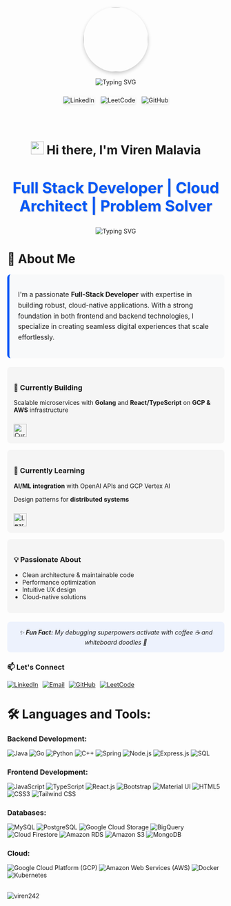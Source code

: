 <!--
**viren242/viren242** is a ✨ _special_ ✨ repository because its `README.md` (this file) appears on your GitHub profile.

Here are some ideas to get you started:

- 🔭 I’m currently working on ...
- 🌱 I’m currently learning ...
- 👯 I’m looking to collaborate on ...
- 🤔 I’m looking for help with ...
- 💬 Ask me about ...
- 📫 How to reach me: ...
- 😄 Pronouns: ...
- ⚡ Fun fact: ...
-->

<div id="header" align="center">
  <!-- Animated profile image with subtle shadow -->
  <img src="https://i.postimg.cc/JncWVs8d/giphy-1-removebg-preview.png" width="150" style="border-radius: 50%; box-shadow: 0 4px 8px rgba(0,0,0,0.2); transition: transform 0.3s ease;" onmouseover="this.style.transform='scale(1.05)'" onmouseout="this.style.transform='scale(1)'"/>
  
  <!-- Animated typing effect -->
  <div style="margin: 15px 0;">
    <img src="https://readme-typing-svg.herokuapp.com?font=Fira+Code&size=24&pause=1000&color=0357F7&center=true&vCenter=true&width=800&lines=Welcome+to+my+GitHub+Profile!;Let's+build+something+awesome+together" alt="Typing SVG" />
  </div>
</div>

<!-- Social badges -->
<div id="badges" align="center" style="margin: 25px 0; display: flex; justify-content: center; gap: 15px; flex-wrap: wrap;">
  <!-- LinkedIn -->
  <a href="https://www.linkedin.com/in/viren-bm242/" style="text-decoration: none;">
    <img src="https://img.shields.io/badge/LinkedIn-0077B5?style=for-the-badge&logo=linkedin&logoColor=white&labelColor=000000" alt="LinkedIn" style="box-shadow: 0 2px 5px rgba(0,0,0,0.1);"/>
  </a>
  
  <!-- LeetCode -->
  <a href="https://leetcode.com/u/viren242/" style="text-decoration: none;">
    <img src="https://img.shields.io/badge/LeetCode-FFA116?style=for-the-badge&logo=leetcode&logoColor=white&labelColor=000000" alt="LeetCode" style="box-shadow: 0 2px 5px rgba(0,0,0,0.1);"/>
  </a>
  
  <!-- GitHub -->
  <a href="https://github.com/viren242" style="text-decoration: none;">
    <img src="https://img.shields.io/badge/GitHub-181717?style=for-the-badge&logo=github&logoColor=white&labelColor=000000" alt="GitHub" style="box-shadow: 0 2px 5px rgba(0,0,0,0.1);"/>
  </a>
</div>

<!-- Divider line -->
<div align="center">
  <img src="https://github.com/andreasbm/readme/blob/master/assets/lines/colored.png?raw=true" width="100%" height="2px" alt="Divider" style="margin: 20px 0; opacity: 0.5;"/>
</div>

<h1 align="center" style="margin-top:20px">
  <img src="https://media.giphy.com/media/hvRJCLFzcasrR4ia7z/giphy.gif" width="30px"> Hi there, I'm Viren Malavia 
</h1>
<h2 align="center" style="font-size:35px; color:#0357F7; text-shadow: 1px 1px 2px #00000040;">
  Full Stack Developer | Cloud Architect | Problem Solver
</h2>

<div align="center">
  <img src="https://readme-typing-svg.herokuapp.com?font=Fira+Code&pause=1000&color=00B4D8&center=true&vCenter=true&width=500&lines=Turning+ideas+into+scalable+solutions;Clean+code+enthusiast;Cloud-native+developer;Always+learning+new+tech" alt="Typing SVG" />
</div>

<h1>🌟 About Me</h1> 

<div style="background: #f8f9fa; border-radius: 8px; padding: 20px; margin: 15px 0; border-left: 5px solid #0357F7;">
  <p style="font-size: 1.1em; line-height: 1.6;">
    I'm a passionate <strong>Full-Stack Developer</strong> with expertise in building robust, cloud-native applications. 
    With a strong foundation in both frontend and backend technologies, I specialize in creating seamless digital experiences 
    that scale effortlessly.
  </p>
</div>

<div style="display: flex; flex-wrap: wrap; gap: 15px; margin: 20px 0;">
  <div style="flex: 1; min-width: 250px; background: #f5f5f5; padding: 15px; border-radius: 8px;">
    <h3>🔭 Currently Building</h3>
    <p>Scalable microservices with <strong>Golang</strong> and <strong>React/TypeScript</strong> on <strong>GCP & AWS</strong> infrastructure</p>
    <img src="https://skillicons.dev/icons?i=go,react,ts,gcp,aws" alt="Current Tech Stack" style="height: 30px; margin-top: 10px;">
  </div>
  
  <div style="flex: 1; min-width: 250px; background: #f5f5f5; padding: 15px; border-radius: 8px;">
    <h3>🌱 Currently Learning</h3>
    <p><strong>AI/ML integration</strong> with OpenAI APIs and GCP Vertex AI</p>
    <p>Design patterns for <strong>distributed systems</strong></p>
    <img src="https://skillicons.dev/icons?i=ai,kubernetes" alt="Learning Tech" style="height: 30px; margin-top: 10px;">
  </div>
  
  <div style="flex: 1; min-width: 250px; background: #f5f5f5; padding: 15px; border-radius: 8px;">
    <h3>💡 Passionate About</h3>
    <ul style="margin-top: 0; padding-left: 20px;">
      <li>Clean architecture & maintainable code</li>
      <li>Performance optimization</li>
      <li>Intuitive UX design</li>
      <li>Cloud-native solutions</li>
    </ul>
  </div>
</div>

<div style="background: #0357F710; border-radius: 8px; padding: 15px; margin: 20px 0; text-align: center;">
  <p style="font-style: italic; margin: 0;">
    ✨ <strong>Fun Fact:</strong> My debugging superpowers activate with coffee ☕ and whiteboard doodles 🎨
  </p>
</div>

<h3>📫 Let's Connect</h3>
<div style="display: flex; gap: 10px; flex-wrap: wrap;">
  <!-- LinkedIn -->
  <a href="https://www.linkedin.com/in/viren-bm242/">
    <img src="https://img.shields.io/badge/LinkedIn-0077B5?style=for-the-badge&logo=linkedin&logoColor=white" alt="LinkedIn">
  </a>

  <!-- Gmail -->
  <a href="mailto:virenmalavia242@gmail.com">
    <img src="https://img.shields.io/badge/Email-D14836?style=for-the-badge&logo=gmail&logoColor=white" alt="Email">
  </a>
  
  <!-- GitHub -->
  <a href="https://github.com/viren242">
    <img src="https://img.shields.io/badge/GitHub-181717?style=for-the-badge&logo=github&logoColor=white" alt="GitHub">
  </a>

  <!-- LeetCode --> 
  <a href="https://leetcode.com/u/viren242/">
    <img src="https://img.shields.io/badge/LeetCode-FFA116?style=for-the-badge&logo=leetcode&logoColor=white" alt="LeetCode">
  </a>
</div>

<h1 style="margin-top:40px">🛠️ Languages and Tools:</h1>

<h3 style="margin:15px 0px">Backend Development:</h3>

<div align="left" style="margin-bottom:25px">
  <img alt="Java" src="https://img.shields.io/badge/java-%23323330.svg?style=for-the-badge&logo=openjdk&logoColor=white"/>
  <img alt="Go" src="https://img.shields.io/badge/go-%23323330.svg?style=for-the-badge&logo=go&logoColor=00ADD8"/>
  <img alt="Python" src="https://img.shields.io/badge/python-%23323330.svg?style=for-the-badge&logo=python&logoColor=3776AB"/>
  <img alt="C++" src="https://img.shields.io/badge/c++-%23323330.svg?style=for-the-badge&logo=c%2B%2B&logoColor=00599C"/>
  <img alt="Spring" src="https://img.shields.io/badge/spring-%23323330.svg?style=for-the-badge&logo=spring&logoColor=6DB33F"/>
  <img alt="Node.js" src="https://img.shields.io/badge/node.js-%23323330.svg?style=for-the-badge&logo=node.js&logoColor=339933"/>
  <img alt="Express.js" src="https://img.shields.io/badge/express.js-%23323330.svg?style=for-the-badge&logo=express&logoColor=000000"/>
  <img alt="SQL" src="https://img.shields.io/badge/sql-%23323330.svg?style=for-the-badge&logo=mysql&logoColor=4479A1"/>
</div>

<h3 style="margin:15px 0px">Frontend Development:</h3>
 
<div align="left" style="margin-bottom:25px">
  <img alt="JavaScript" src="https://img.shields.io/badge/javascript-%23323330.svg?style=for-the-badge&logo=javascript&logoColor=EFD81D"/>
  <img alt="TypeScript" src="https://img.shields.io/badge/typescript-%23323330.svg?style=for-the-badge&logo=typescript&logoColor=3178C6"/>
  <img alt="React.js" src="https://img.shields.io/badge/React.js-%23323330.svg?style=for-the-badge&logo=react&logoColor=61DAFB"/>
  <img alt="Bootstrap" src="https://img.shields.io/badge/bootstrap-%23323330.svg?style=for-the-badge&logo=bootstrap&logoColor=7952B3"/>
  <img alt="Material UI" src="https://img.shields.io/badge/Material_UI-%23323330.svg?style=for-the-badge&logo=mui&logoColor=007FFF"/>
  <img alt="HTML5" src="https://img.shields.io/badge/html5-%23323330.svg?style=for-the-badge&logo=html5&logoColor=E34F26"/>
  <img alt="CSS3" src="https://img.shields.io/badge/css3-%23323330.svg?style=for-the-badge&logo=css3&logoColor=1572B6"/>
  <img alt="Tailwind CSS" src="https://img.shields.io/badge/Tailwind_CSS-%23323330.svg?style=for-the-badge&logo=tailwind-css&logoColor=06B6D4"/>
</div>

<h3 style="margin:15px 0px">Databases:</h3>

<div align="left" style="margin-bottom:25px">
  <img alt="MySQL" src="https://img.shields.io/badge/mysql-%23323330.svg?style=for-the-badge&logo=mysql&logoColor=DD8A00"/>
  <img alt="PostgreSQL" src="https://img.shields.io/badge/postgresql-%23323330.svg?style=for-the-badge&logo=postgresql&logoColor=4169E1"/>
  <img alt="Google Cloud Storage" src="https://img.shields.io/badge/Google_Cloud_Storage-%23323330.svg?style=for-the-badge&logo=google-cloud&logoColor=4285F4"/>
  <img alt="BigQuery" src="https://img.shields.io/badge/bigquery-%23323330.svg?style=for-the-badge&logo=google-cloud&logoColor=4285F4"/>
  <img alt="Cloud Firestore" src="https://img.shields.io/badge/Cloud_Firestore-%23323330.svg?style=for-the-badge&logo=firebase&logoColor=FFCA28"/>
  <img alt="Amazon RDS" src="https://img.shields.io/badge/Amazon_RDS-%23323330.svg?style=for-the-badge&logo=icloud&logoColor=3693F3"/>
  <img alt="Amazon S3" src="https://img.shields.io/badge/Amazon_S3-%23323330.svg?style=for-the-badge&logo=icloud&logoColor=569A31"/>
  <img alt="MongoDB" src="https://img.shields.io/badge/mongodb-%23323330.svg?style=for-the-badge&logo=mongodb&logoColor=47A248"/>
</div>

<h3 style="margin:15px 0px">Cloud:</h3>

<div align="left">
  <img alt="Google Cloud Platform (GCP)" src="https://img.shields.io/badge/Google_Cloud_Platform_(GCP)-%23323330.svg?style=for-the-badge&logo=google-cloud&logoColor=4285F4"/>
  <img alt="Amazon Web Services (AWS)" src="https://img.shields.io/badge/Amazon_Web_Services_(AWS)-%23323330.svg?style=for-the-badge&logo=icloud&logoColor=FF9900"/>
  <img alt="Docker" src="https://img.shields.io/badge/docker-%23323330.svg?style=for-the-badge&logo=docker&logoColor=2496ED"/>
  <img alt="Kubernetes" src="https://img.shields.io/badge/kubernetes-%23323330.svg?style=for-the-badge&logo=kubernetes&logoColor=326CE5"/>
</div>
<br>

<!-- Profile View Counter Badge -->
<p align="left"> 
  <img src="https://komarev.com/ghpvc/?username=viren242&label=Profile%20views&color=0e75b6&style=flat" alt="viren242" />
</p>
